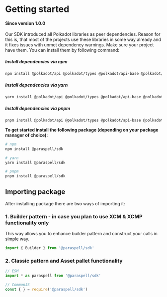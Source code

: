 # Getting started

#### Since version 1.0.0
Our SDK introduced all Polkadot libraries as peer dependencies. Reason for this is, that most of the projects use these libraries in some way already and it fixes issues with unmet dependency warnings. Make sure your project have them. You can install them by following command:

##### Install dependencies via npm
```sh
npm install @polkadot/api @polkadot/types @polkadot/api-base @polkadot/apps-config
```

##### Install dependencies via yarn
```sh
yarn install @polkadot/api @polkadot/types @polkadot/api-base @polkadot/apps-config
```

##### Install dependencies via pnpm
```sh
pnpm install @polkadot/api @polkadot/types @polkadot/api-base @polkadot/apps-config
```

**To get started install the following package (depending on your package manager of choice):**
```sh
# npm
npm install @paraspell/sdk

# yarn
yarn install @paraspell/sdk

# pnpm
pnpm install @paraspell/sdk
```

## Importing package
After installing package there are two ways of importing it:

### 1. Builder pattern - in case you plan to use XCM & XCMP functionality only
This way allows you to enhance builder pattern and construct your calls in simple way.
```js
import { Builder } from '@paraspell/sdk'
```

### 2. Classic pattern and Asset pallet functionality
```js
// ESM
import * as paraspell from '@paraspell/sdk'

// CommonJS
const { } = require('@paraspell/sdk')
```


